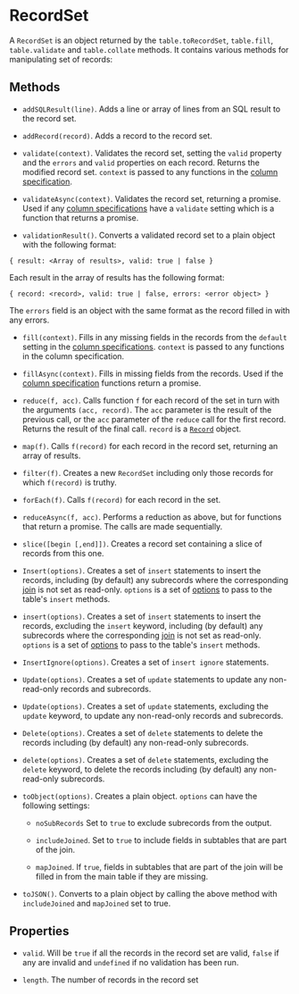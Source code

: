 # RecordSet

A `RecordSet` is an object returned by the `table.toRecordSet`, `table.fill`, `table.validate` and `table.collate` methods. It contains various methods for manipulating set of records:

## Methods

* `addSQLResult(line)`. Adds a line or array of lines from an SQL result to the record set.

* `addRecord(record)`. Adds a record to the record set.

* `validate(context)`. Validates the record set, setting the `valid` property and the `errors` and `valid` properties on each record. Returns the modified record set. `context` is passed
to any functions in the [column specification](./column=spec).

* `validateAsync(context)`. Validates the record set, returning a promise. Used if any [column specifications](./column-spec.md) have a `validate` setting which is a function that returns a promise.

* `validationResult()`. Converts a validated record set to a plain object with the following format:

```
{ result: <Array of results>, valid: true | false }
```

Each result in the array of results has the following format:

```
{ record: <record>, valid: true | false, errors: <error object> }
```

The `errors` field is an object with the same format as the record filled in with any errors.

* `fill(context)`. Fills in any missing fields in the records from the `default` setting in the [column specifications](/column-spec.md). `context` is passed to any functions in the column
specification.

* `fillAsync(context)`. Fills in missing fields from the records. Used if the [column specification](./column-spec.md) functions return a promise.

* `reduce(f, acc)`. Calls function `f` for each record of the set in turn with the arguments `(acc, record)`. The `acc` parameter is the result of the previous call, or the `acc`
parameter of the `reduce` call for the first record. Returns the result of the final call. `record` is a [`Record`](./record.md) object.

* `map(f)`. Calls `f(record)` for each record in the record set, returning an array of results.

* `filter(f)`. Creates a new `RecordSet` including only those records for which `f(record)` is truthy.

* `forEach(f)`. Calls `f(record)` for each record in the set.

* `reduceAsync(f, acc)`. Performs a reduction as above, but for functions that return a promise. The calls are made sequentially.

* `slice([begin [,end]])`. Creates a record set containing a slice of records from this one.

* `Insert(options)`. Creates a set of `insert` statements to insert the records, including (by default) any subrecords where the corresponding [join](./join-spec.md) is not set as read-only.
`options` is a set of [options](./table-options.md) to pass to the table's `insert` methods.

* `insert(options)`. Creates a set of `insert` statements to insert the records, excluding the `insert` keyword, including (by default) any subrecords where the corresponding
[join](./join-spec.md) is not set as read-only. `options` is a set of [options](./table-options.md) to pass to the table's `insert` methods.

* `InsertIgnore(options)`. Creates a set of `insert ignore` statements.

* `Update(options)`. Creates a set of `update` statements to update any non-read-only records and subrecords.

* `Update(options)`. Creates a set of `update` statements, excluding the `update` keyword, to update any non-read-only records and subrecords.

* `Delete(options)`. Creates a set of `delete` statements to delete the records including (by default) any non-read-only subrecords.

* `delete(options)`. Creates a set of `delete` statements, excluding the `delete` keyword, to delete the records including (by default) any non-read-only subrecords.

* `toObject(options)`. Creates a plain object. `options` can have the following settings:

  * `noSubRecords` Set to `true` to exclude subrecords from the output.

  * `includeJoined`. Set to `true` to include fields in subtables that are part of the join.

  * `mapJoined`. If `true`, fields in subtables that are part of the join will be filled in from the main table if they are missing.

* `toJSON()`. Converts to a plain object by calling the above method with `includeJoined` and `mapJoined` set to true.

## Properties

* `valid`. Will be `true` if all the records in the record set are valid, `false` if any are invalid and `undefined` if no validation has been run.

* `length`. The number of records in the record set
